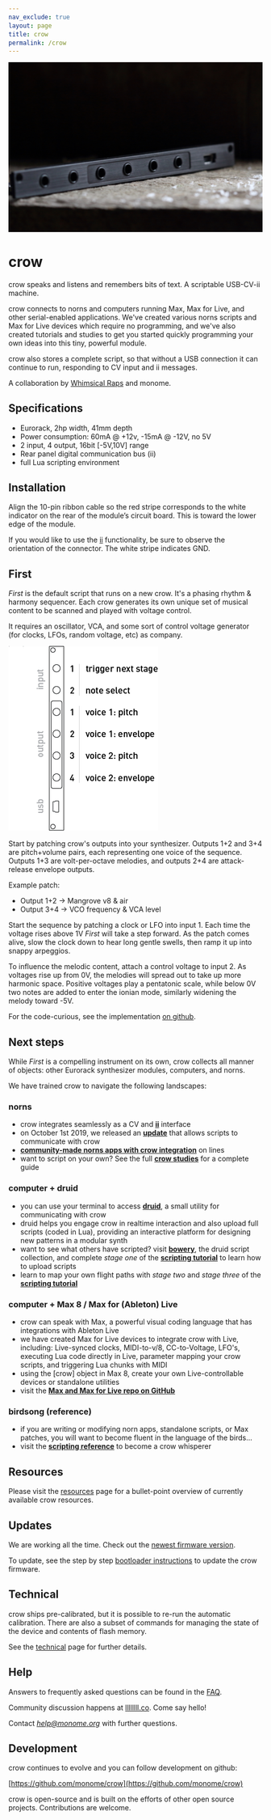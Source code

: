 ```yaml
---
nav_exclude: true
layout: page
title: crow
permalink: /crow
---
```


![](images/crow.jpg)

# crow

crow speaks and listens and remembers bits of text. A scriptable USB-CV-ii machine.

crow connects to norns and computers running Max, Max for Live, and other serial-enabled applications. We've created various norns scripts and Max for Live devices which require no programming, and we've also created tutorials and studies to get you started quickly programming your own ideas into this tiny, powerful module.

crow also stores a complete script, so that without a USB connection it can continue to run, responding to CV input and ii messages.

A collaboration by [Whimsical Raps](https://www.whimsicalraps.com) and monome.


## Specifications

- Eurorack, 2hp width, 41mm depth
- Power consumption: 60mA @ +12v, -15mA @ -12V, no 5V
- 2 input, 4 output, 16bit [-5V,10V] range
- Rear panel digital communication bus (ii)
- full Lua scripting environment


## Installation

Align the 10-pin ribbon cable so the red stripe corresponds to the white indicator on the rear of the module’s circuit board. This is toward the lower edge of the module.

If you would like to use the [ii](/docs/modular/ii) functionality, be sure to observe the orientation of the connector. The white stripe indicates GND.


## First

*First* is the default script that runs on a new crow. It's a phasing rhythm & harmony sequencer. Each crow generates its own unique set of musical content to be scanned and played with voltage control.

It requires an oscillator, VCA, and some sort of control voltage generator (for clocks, LFOs, random voltage, etc) as company.

![](images/crow-first.png)

Start by patching crow's outputs into your synthesizer. Outputs 1+2 and 3+4 are pitch+volume pairs, each representing one voice of the sequence. Outputs 1+3 are volt-per-octave melodies, and outputs 2+4 are attack-release envelope outputs.

Example patch:
- Output 1+2 -> Mangrove v8 & air
- Output 3+4 -> VCO frequency & VCA level

Start the sequence by patching a clock or LFO into input 1. Each time the voltage rises above 1V *First* will take a step forward. As the patch comes alive, slow the clock down to hear long gentle swells, then ramp it up into snappy arpeggios.

To influence the melodic content, attach a control voltage to input 2. As voltages rise up from 0V, the melodies will spread out to take up more harmonic space. Positive voltages play a pentatonic scale, while below 0V two notes are added to enter the ionian mode, similarly widening the melody toward -5V.

For the code-curious, see the implementation [on github](https://github.com/monome/crow/blob/master/lua/First.lua).

## Next steps

While *First* is a compelling instrument on its own, crow collects all manner of objects: other Eurorack synthesizer modules, computers, and norns.

We have trained crow to navigate the following landscapes:

### norns

- crow integrates seamlessly as a CV and [**ii**](/docs/modular/ii) interface
- on October 1st 2019, we released an [**update**](../norns/#update) that allows scripts to communicate with crow
- [**community-made norns apps with crow integration**](https://llllllll.co/search?expanded=true&q=tags%3Acrow%2Bnorns%20order%3Alatest) on lines
- want to script on your own? See the full [**crow studies**](norns) for a complete guide

### computer + druid

- you can use your terminal to access [**druid**](https://github.com/monome/druid), a small utility for communicating with crow
- druid helps you engage crow in realtime interaction and also upload full scripts (coded in Lua), providing an interactive platform for designing new patterns in a modular synth
- want to see what others have scripted? visit [**bowery**](https://github.com/monome/bowery), the druid script collection, and complete *stage one* of the [**scripting tutorial**](scripting) to learn how to upload scripts
- learn to map your own flight paths with *stage two* and *stage three* of the [**scripting tutorial**](scripting)

### computer + Max 8 / Max for (Ableton) Live

- crow can speak with Max, a powerful visual coding language that has integrations with Ableton Live
- we have created Max for Live devices to integrate crow with Live, including: Live-synced clocks, MIDI-to-v/8, CC-to-Voltage, LFO's, executing Lua code directly in Live, parameter mapping your crow scripts, and triggering Lua chunks with MIDI
- using the [crow] object in Max 8, create your own Live-controllable devices or standalone utilities
- visit the [**Max and Max for Live repo on GitHub**](https://github.com/monome/crow-max)

### birdsong (reference)

- if you are writing or modifying norn apps, standalone scripts, or Max patches, you will want to become fluent in the language of the birds...
- visit the [**scripting reference**](reference) to become a crow whisperer 

## Resources

Please visit the [resources](resources) page for a bullet-point overview of currently available crow resources.

## Updates

We are working all the time. Check out the [newest firmware version](https://github.com/monome/crow/releases).

To update, see the step by step [bootloader instructions](update) to update the crow firmware.


## Technical

crow ships pre-calibrated, but it is possible to re-run the automatic calibration. There are also a subset of commands for managing the state of the device and contents of flash memory.

See the [technical](technical) page for further details.


## Help

Answers to frequently asked questions can be found in the [FAQ](faq).

Community discussion happens at [llllllll.co](https://llllllll.co). Come say hello!

Contact *help@monome.org* with further questions.


## Development

crow continues to evolve and you can follow development on github:

[https://github.com/monome/crow](https://github.com/monome/crow)

crow is open-source and is built on the efforts of other open source projects. Contributions are welcome.
